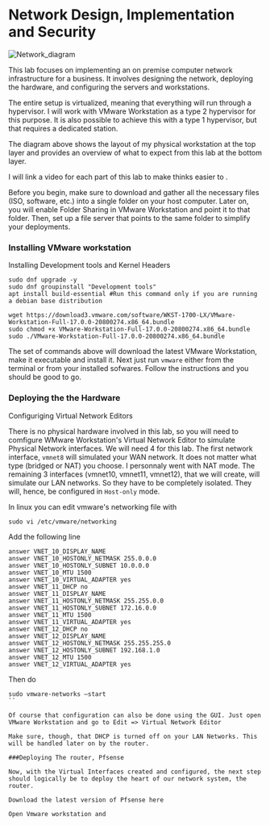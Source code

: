 
# Network Design, Implementation and Security

![Network_diagram](images/bottom_Diag.png)

This lab focuses on implementing an on premise computer network infrastructure for a business. It involves designing the network, deploying the hardware, and configuring the servers and workstations.

The entire setup is virtualized, meaning that everything will run through a hypervisor. I will work with VMware Workstation as a type 2 hypervisor for this purpose. It is also possible to achieve this with a type 1 hypervisor, but that requires a dedicated station.

The diagram above shows the layout of my physical workstation at the top layer and provides an overview of what to expect from this lab at the bottom layer.

I will link a video for each part of this lab to make thinks easier to .

Before you begin, make sure to download and gather all the necessary files (ISO, software, etc.) into a single folder on your host computer. Later on, you will enable Folder Sharing in VMware Workstation and point it to that folder. Then, set up a file server that points to the same folder to simplify your deployments.

### Installing VMware workstation

Installing Development tools and Kernel Headers

```console
sudo dnf upgrade -y
sudo dnf groupinstall "Development tools"  
apt install build-essential #Run this command only if you are running a debian base distribution
```

```console
wget https://download3.vmware.com/software/WKST-1700-LX/VMware-Workstation-Full-17.0.0-20800274.x86_64.bundle 
sudo chmod +x VMware-Workstation-Full-17.0.0-20800274.x86_64.bundle
sudo ./VMware-Workstation-Full-17.0.0-20800274.x86_64.bundle

```
The set of commands above will download the latest VMware Workstation, make it executable and install it. Next just run `vmware` either from the terminal or from your installed sofwares. Follow the instructions and you should be good to go.


### Deploying the the Hardware

Configuriging Virtual Network Editors

There is no physical hardware involved in this lab, so you will need to comfigure WMware Workstation's Virtual Network Editor to simulate Physical Network interfaces. We will need 4 for this lab. The first network interface, `vmnet8` will simulated your WAN network. It does not matter what type (bridged or NAT) you choose. I personnaly went with NAT mode. The remaining 3 interfaces (vmnet10, vmnet11, vmnet12), that we will create, will simulate our LAN networks. So they have to be completely isolated. They will, hence, be configured in `Host-only` mode.

In linux you can edit vmware's networking file with

```console
sudo vi /etc/vmware/networking

```

Add the following line 
```
answer VNET_10_DISPLAY_NAME
answer VNET_10_HOSTONLY_NETMASK 255.0.0.0
answer VNET_10_HOSTONLY_SUBNET 10.0.0.0
answer VNET_10_MTU 1500
answer VNET_10_VIRTUAL_ADAPTER yes
answer VNET_11_DHCP no
answer VNET_11_DISPLAY_NAME
answer VNET_11_HOSTONLY_NETMASK 255.255.0.0
answer VNET_11_HOSTONLY_SUBNET 172.16.0.0
answer VNET_11_MTU 1500
answer VNET_11_VIRTUAL_ADAPTER yes
answer VNET_12_DHCP no
answer VNET_12_DISPLAY_NAME
answer VNET_12_HOSTONLY_NETMASK 255.255.255.0
answer VNET_12_HOSTONLY_SUBNET 192.168.1.0
answer VNET_12_MTU 1500
answer VNET_12_VIRTUAL_ADAPTER yes
```

Then do 
```console
sudo vmware-networks –start
``

Of course that configuration can also be done using the GUI. Just open VMware Workstation and go to Edit => Virtual Network Editor

Make sure, though, that DHCP is turned off on your LAN Networks. This will be handled later on by the router.

###Deploying The router, Pfsense

Now, with the Virtual Interfaces created and configured, the next step should logically be to deploy the heart of our network system, the router.

Download the latest version of Pfsense here

Open Vmware workstation and 
